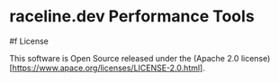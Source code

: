 # raceline.dev Performance Tools


#f License

This software is Open Source released under the (Apache 2.0 license)[https://www.apace.org/licenses/LICENSE-2.0.html].
